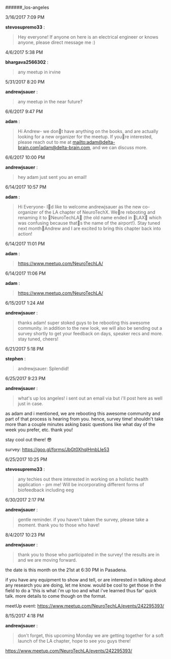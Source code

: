 ######_los-angeles

3/16/2017 7:09 PM

 **stevosupremo33** :

 >Hey everyone! If anyone on here is an electrical engineer or knows anyone, please direct message me :)

4/6/2017 5:38 PM

 **bhargava2566302** :

 >any meetup in irvine

5/31/2017 8:20 PM

 **andrewjsauer** :

 ><!here|@here> any meetup in the near future?

6/6/2017 9:47 PM

 **adam** :

 >Hi Andrew- we dont have anything on the books, and are actually looking for a new organizer for the meetup. If youre interested, please reach out to me at <mailto:adam@delta-brain.com|adam@delta-brain.com>, and we can discuss more.

6/6/2017 10:00 PM

 **andrewjsauer** :

 >hey adam just sent you an email!

6/14/2017 10:57 PM

 **adam** :

 >Hi Everyone- Id like to welcome andrewjsauer as the new co-organizer of the LA chapter of NeuroTechX. Were rebooting and renaming it to NeuroTechLA (the old name ended in LAX which was confusing because thats the name of the airport!). Stay tuned next monthAndrew and I are excited to bring this chapter back into action!

6/14/2017 11:01 PM

 **adam** :

 ><https://www.meetup.com/NeuroTechLA/>

6/14/2017 11:06 PM

 **adam** :

 ><https://www.meetup.com/NeuroTechLA/>

6/15/2017 1:24 AM

 **andrewjsauer** :

 >thanks adam! super stoked guys to be rebooting this awesome community. in addition to the new look, we will also be sending out a survey shortly to get your feedback on days, speaker recs and more. stay tuned, cheers!

6/21/2017 5:18 PM

 **stephen** :

 >andrewjsauer: Splendid!

6/25/2017 9:23 PM

 **andrewjsauer** :

 ><!channel> what's up los angeles! i sent out an email via <http://meetUp.com|meetUp.com> but i'll post here as well just in case. 

> 


> 
as adam and i mentioned, we are rebooting this awesome community and part of that process is hearing from you. hence, survey time! shouldn't take more than a couple minutes asking basic questions like what day of the week you prefer, etc. thank you!

> 


> 
stay cool out there! :sunglasses:

> 


> 
survey: <https://goo.gl/forms/JbGt0XhqlHmbLIe53>

6/25/2017 10:25 PM

 **stevosupremo33** :

 ><!here> any techies out there interested in working on a holistic health application - pm me! Will be incorporating different forms of biofeedback including eeg

6/30/2017 2:17 PM

 **andrewjsauer** :

 ><!here|@here> gentle reminder. if you haven't taken the survey, please take a moment. thank you to those who have! <https://goo.gl/forms/JbGt0XhqlHmbLIe53>

8/4/2017 10:23 PM

 **andrewjsauer** :

 ><!here|@here> thank you to those who participated in the survey! the results are in and we are moving forward.

> 


> 
the date is this month on the 21st at 6:30 PM in Pasadena. 

> 


> 
if you have any equipment to show and tell, or are interested in talking about any research you are doing, let me know. would be cool to get those in the field to do a 'this is what i'm up too and what i've learned thus far' quick talk. more details to come though on the format.

> 


> 
meetUp event: <https://www.meetup.com/NeuroTechLA/events/242295393/>

8/15/2017 4:18 PM

 **andrewjsauer** :

 ><!channel> don't forget, this upcoming Monday we are getting together for a soft launch of the LA chapter, hope to see you guys there! 

> 


> 
<https://www.meetup.com/NeuroTechLA/events/242295393/>

